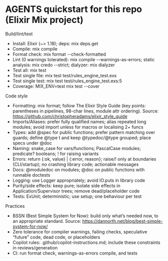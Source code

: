 # AGENTS quickstart for this repo (Elixir Mix project)

Build/lint/test

- Install: Elixir (~> 1.18); deps: mix deps.get
- Compile: mix compile
- Format check: mix format --check-formatted
- Lint (0 warnings tolerated): mix compile --warnings-as-errors; static analysis: mix credo --strict; dialyzer: mix dialyzer
- Test all: mix test
- Test single file: mix test test/rules_engine_test.exs
- Test single test: mix test test/rules_engine_test.exs:5
- Coverage: MIX_ENV=test mix test --cover

Code style

- Formatting: mix format; follow The Elixir Style Guide (key points: parentheses in pipelines, 98-char lines, module attr ordering). Source: <https://github.com/christopheradams/elixir_style_guide>
- Imports/Aliases: prefer fully qualified names; alias repeated long modules; avoid import unless for macros or localising 2+ funcs
- Types: add @spec for public functions; prefer pattern matching over guards; define @type t and keep @typedoc/@type grouped; place specs under @doc
- Naming: snake_case for vars/functions; PascalCase modules; predicate? booleans; ! for raising variants
- Errors: return {:ok, value} | {:error, reason}; raise/! only at boundaries (CLI/startup); no crashing library code; actionable messages
- Docs: @moduledoc on modules; @doc on public functions with runnable doctests
- Logging: use Logger appropriately; avoid IO.puts in library code
- Purity/side effects: keep pure; isolate side effects in Application/Supervisor trees; remove dead/placeholder code
- Tests: ExUnit; deterministic; use setup; one behaviour per test

Practices

- BSSN (Best Simple System for Now): build only what’s needed now, to an appropriate standard. Source: <https://dannorth.net/blog/best-simple-system-for-now/>
- Zero tolerance for compiler warnings, failing checks, speculative “future” code, dead code, or placeholders
- Copilot rules: .github/copilot-instructions.md; include these constraints in reviews/generation
- CI: run format check, warnings-as-errors compile, and tests
